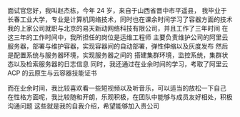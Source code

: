 
面试官您好，我叫赵杰栋，今年 24 岁，来自于山西省晋中市平遥县，
我毕业于长春工业大学，专业是计算机网络技术，同时也在课余时间学习了容器方面的技术
我的上家公司就职与北京的易天新动网络科技有限公司，并且工作了三年时间
在这三年的工作时间中，我所担任的岗位是运维工程师
主要负责维护公司的阿里云服务器，部署与维护容器，实现容器间的自动部署，弹性伸缩以及灰度发布
然后是配置系统与服务器环境，实现服务器之间的
搭建集群环境，监控系统，集群状态以及检索服务器的日志信息
同时，我还通过在业余时间的学习，考取了阿里云 ACP 的云原生与云容器技能证书

而在业余时间，我比较喜欢看一些短视频以及听音乐，可以适当的放松一下自己
在性格方面呢，我比较随和开朗，乐观积极，在团队中能够与成员友好相处，积极沟通问题
这些就是我的自我介绍，希望能够加入贵公司